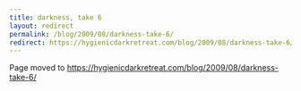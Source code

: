 ```yaml
---
title: darkness, take 6
layout: redirect
permalink: /blog/2009/08/darkness-take-6/
redirect: https://hygienicdarkretreat.com/blog/2009/08/darkness-take-6/
---
```


Page moved to <https://hygienicdarkretreat.com/blog/2009/08/darkness-take-6/>


